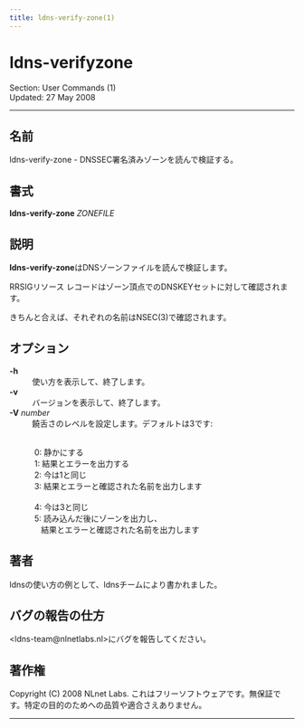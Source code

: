 ```yaml
---
title: ldns-verify-zone(1)
---
```

<h1>ldns-verifyzone</h1>
<p>Section: User Commands (1)<br />Updated: 27 May 2008<br /></p>
<hr />
<h2>名前</h2>
<p>ldns-verify-zone - DNSSEC署名済みゾーンを読んで検証する。</p>
<h2>書式</h2>
<p><strong>ldns-verify-zone</strong> <em>ZONEFILE</em></p>
<h2>説明</h2>
<p><strong>ldns-verify-zone</strong>はDNSゾーンファイルを読んで検証します。</p>
<p>RRSIGリソース レコードはゾーン頂点でのDNSKEYセットに対して確認されます。</p>
<p>きちんと合えば、それぞれの名前はNSEC(3)で確認されます。</p>
<h2>オプション</h2>
<dl compact="compact">
<dt><strong>-h</strong></dt>
<dd>使い方を表示して、終了します。</dd>
<dt><strong>-v</strong></dt>
<dd>バージョンを表示して、終了します。</dd>
<dt><strong>-V</strong> <em>number</em></dt>
<dd>饒舌さのレベルを設定します。デフォルトは3です:
<p><br />
&nbsp;0:&nbsp;静かにする<br />&nbsp;1:&nbsp;結果とエラーを出力する<br />&nbsp;2:&nbsp;今は1と同じ<br />&nbsp;3:&nbsp;結果とエラーと確認された名前を出力します<br />&nbsp;&nbsp;&nbsp;&nbsp;<br />&nbsp;4:&nbsp;今は3と同じ<br />&nbsp;5:&nbsp;読み込んだ後にゾーンを出力し、<br />&nbsp;&nbsp;&nbsp;&nbsp;結果とエラーと確認された名前を出力します</p>
</dd>
</dl>
<h2>著者</h2>
<p>ldnsの使い方の例として、ldnsチームにより書かれました。</p>
<h2>バグの報告の仕方</h2>
<p>&lt;ldns-team@nlnetlabs.nl&gt;にバグを報告してください。</p>
<h2>著作権</h2>
<p>Copyright (C) 2008 NLnet Labs. これはフリーソフトウェアです。無保証です。特定の目的のためへの品質や適合さえありません。</p>
<hr />

